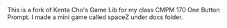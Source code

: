This is a fork of Kenta Cho's Game Lib for my class CMPM 170 One Button Prompt. I made a mini game called spaceZ under docs folder.
